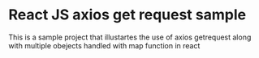 # React JS axios get request sample

This is a sample project that illustartes the use of axios getrequest along with multiple obejects handled with map function in react
